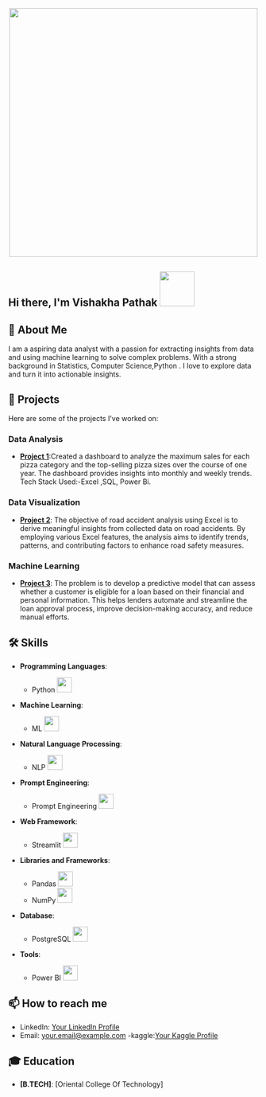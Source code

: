 <center>
  <img src="https://media1.tenor.com/m/cX92mi1p-NYAAAAd/coding-anime.gif" width="500" />
</center>


## Hi there, I'm Vishakha Pathak <img src="https://media.tenor.com/kQcGDGtb79QAAAAi/alice-animated-alice-stickers.gif" width="70" />

## 🚀 About Me
I am a aspiring data analyst with a passion for extracting insights from data and using machine learning to solve complex problems. With a strong background in  Statistics, Computer Science,Python . I love to explore data and turn it into actionable insights.

## 🔭 Projects
Here are some of the projects I've worked on:
### Data Analysis
- **[Project 1](https://github.com/VishakhaPathak98/Pizza_Sales_Report)**:Created a dashboard to analyze the maximum sales for each pizza category and the top-selling pizza sizes over the course of one year. The dashboard provides insights into monthly and weekly trends. Tech Stack Used:-Excel ,SQL, Power Bi.


### Data Visualization
- **[Project 2](https://github.com/VishakhaPathak98/Road-Accident-Analysis)**: The objective of road accident analysis using Excel is to derive meaningful insights from collected data on road accidents. By employing various Excel features, the analysis aims to identify trends, patterns, and contributing factors to enhance road safety measures.

### Machine Learning
- **[Project 3](VishakhaPathak98/Bank-Loan-Prediction)**: The problem is to develop a predictive model that can assess whether a customer is eligible for a loan based on their financial and personal information. This helps lenders automate and streamline the loan approval process, improve decision-making accuracy, and reduce manual efforts.

## 🛠️ Skills

- **Programming Languages**:
  - Python <img src="https://media.giphy.com/media/26xBzNK7NNisXKs1q/giphy.gif" width="30" />
  
- **Machine Learning**:
  - ML <img src="https://media.giphy.com/media/26xBzNK7NNisXKs1q/giphy.gif" width="30" />
  
- **Natural Language Processing**:
  - NLP <img src="https://media.giphy.com/media/xUPGGzHj5n6MuR2o0g/giphy.gif" width="30" />
  
- **Prompt Engineering**:
  - Prompt Engineering <img src="https://media.giphy.com/media/3ohhwnXzjxvpdbl97y/giphy.gif" width="30" />
  
- **Web Framework**:
  - Streamlit <img src="https://media.giphy.com/media/11s2d7hDptP17y/giphy.gif" width="30" />
  
- **Libraries and Frameworks**:
  - Pandas <img src="https://media.giphy.com/media/JMvG7M0X9tvNe/giphy.gif" width="30" />
  - NumPy <img src="https://media.giphy.com/media/26FfZjmVXtdz7sM1q/giphy.gif" width="30" />
  
- **Database**:
  - PostgreSQL <img src="https://media.giphy.com/media/xUPGGzHj5n6MuR2o0g/giphy.gif" width="30" />
  
- **Tools**:
  - Power BI <img src="https://media.giphy.com/media/4a24Tt6r5sRbm/giphy.gif" width="30" />


## 📫 How to reach me
- LinkedIn: [Your LinkedIn Profile](https://www.linkedin.com/in/vishakha-pathak)
- Email: [your.email@example.com](mailto:vishakhapathak98@gmail.com)
-kaggle:[Your Kaggle Profile](https://www.kaggle.com/vishakhapathak98)

## 🎓 Education
- **[B.TECH]**: [Oriental College Of Technology]

